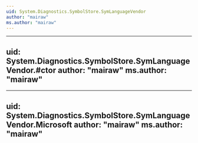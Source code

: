 ```yaml
---
uid: System.Diagnostics.SymbolStore.SymLanguageVendor
author: "mairaw"
ms.author: "mairaw"
---
```


---
uid: System.Diagnostics.SymbolStore.SymLanguageVendor.#ctor
author: "mairaw"
ms.author: "mairaw"
---

---
uid: System.Diagnostics.SymbolStore.SymLanguageVendor.Microsoft
author: "mairaw"
ms.author: "mairaw"
---
